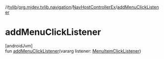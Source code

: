 //[tvlib](../../../index.md)/[org.mjdev.tvlib.navigation](../index.md)/[NavHostControllerEx](index.md)/[addMenuClickListener](add-menu-click-listener.md)

# addMenuClickListener

[androidJvm]\
fun [addMenuClickListener](add-menu-click-listener.md)(vararg listener: [MenuItemClickListener](../-menu-item-click-listener/index.md))
